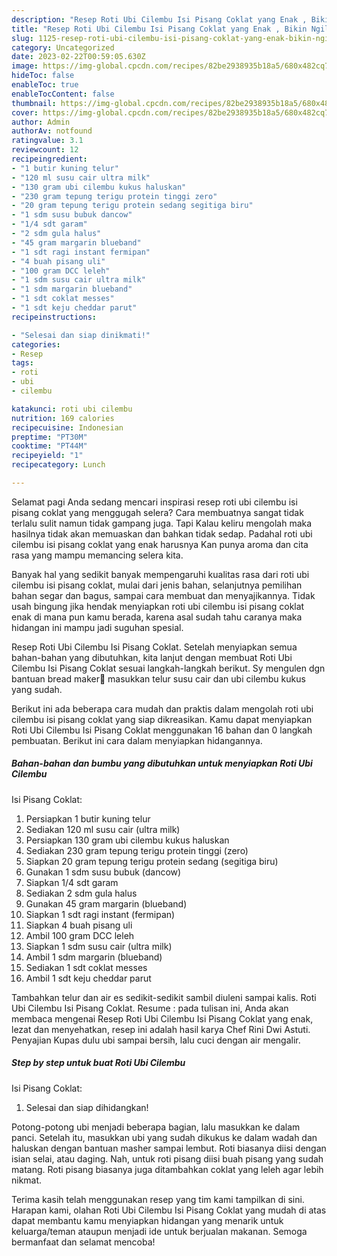 ```yaml
---
description: "Resep Roti Ubi Cilembu Isi Pisang Coklat yang Enak , Bikin Ngiler"
title: "Resep Roti Ubi Cilembu Isi Pisang Coklat yang Enak , Bikin Ngiler"
slug: 1125-resep-roti-ubi-cilembu-isi-pisang-coklat-yang-enak-bikin-ngiler
category: Uncategorized
date: 2023-02-22T00:59:05.630Z
image: https://img-global.cpcdn.com/recipes/82be2938935b18a5/680x482cq70/roti-ubi-cilembu-isi-pisang-coklat-foto-resep-utama.jpg
hideToc: false
enableToc: true
enableTocContent: false
thumbnail: https://img-global.cpcdn.com/recipes/82be2938935b18a5/680x482cq70/roti-ubi-cilembu-isi-pisang-coklat-foto-resep-utama.jpg
cover: https://img-global.cpcdn.com/recipes/82be2938935b18a5/680x482cq70/roti-ubi-cilembu-isi-pisang-coklat-foto-resep-utama.jpg
author: Admin
authorAv: notfound
ratingvalue: 3.1
reviewcount: 12
recipeingredient:
- "1 butir kuning telur"
- "120 ml susu cair ultra milk"
- "130 gram ubi cilembu kukus haluskan"
- "230 gram tepung terigu protein tinggi zero"
- "20 gram tepung terigu protein sedang segitiga biru"
- "1 sdm susu bubuk dancow"
- "1/4 sdt garam"
- "2 sdm gula halus"
- "45 gram margarin blueband"
- "1 sdt ragi instant fermipan"
- "4 buah pisang uli"
- "100 gram DCC leleh"
- "1 sdm susu cair ultra milk"
- "1 sdm margarin blueband"
- "1 sdt coklat messes"
- "1 sdt keju cheddar parut"
recipeinstructions:

- "Selesai dan siap dinikmati!"
categories:
- Resep
tags:
- roti
- ubi
- cilembu

katakunci: roti ubi cilembu 
nutrition: 169 calories
recipecuisine: Indonesian
preptime: "PT30M"
cooktime: "PT44M"
recipeyield: "1"
recipecategory: Lunch

---
```



Selamat pagi Anda sedang mencari inspirasi resep roti ubi cilembu
isi pisang coklat yang menggugah selera? Cara membuatnya sangat tidak terlalu sulit namun tidak gampang juga. Tapi Kalau keliru mengolah maka hasilnya tidak akan memuaskan dan bahkan tidak sedap. Padahal roti ubi cilembu
isi pisang coklat yang enak harusnya Kan punya aroma dan cita rasa yang mampu memancing selera kita.


Banyak hal yang sedikit banyak mempengaruhi kualitas rasa dari roti ubi cilembu
isi pisang coklat, mulai dari jenis bahan, selanjutnya pemilihan bahan segar dan bagus, sampai cara membuat dan menyajikannya. Tidak usah bingung jika hendak menyiapkan roti ubi cilembu
isi pisang coklat enak di mana pun kamu berada, karena asal sudah tahu caranya maka hidangan ini mampu jadi suguhan spesial.

Resep Roti Ubi Cilembu Isi Pisang Coklat. Setelah menyiapkan semua bahan-bahan yang dibutuhkan, kita lanjut dengan membuat Roti Ubi Cilembu Isi Pisang Coklat sesuai langkah-langkah berikut. Sy mengulen dgn bantuan bread maker🙏 masukkan telur susu cair dan ubi cilembu kukus yang sudah.


Berikut ini ada beberapa cara mudah dan praktis dalam mengolah roti ubi cilembu
isi pisang coklat yang siap dikreasikan. Kamu dapat menyiapkan Roti Ubi Cilembu
Isi Pisang Coklat menggunakan 16 bahan dan 0 langkah pembuatan. Berikut ini cara dalam menyiapkan hidangannya.

<!--inarticleads1-->

##### Bahan-bahan dan bumbu yang dibutuhkan untuk menyiapkan Roti Ubi Cilembu
Isi Pisang Coklat:

1. Persiapkan 1 butir kuning telur
1. Sediakan 120 ml susu cair (ultra milk)
1. Persiapkan 130 gram ubi cilembu kukus haluskan
1. Sediakan 230 gram tepung terigu protein tinggi (zero)
1. Siapkan 20 gram tepung terigu protein sedang (segitiga biru)
1. Gunakan 1 sdm susu bubuk (dancow)
1. Siapkan 1/4 sdt garam
1. Sediakan 2 sdm gula halus
1. Gunakan 45 gram margarin (blueband)
1. Siapkan 1 sdt ragi instant (fermipan)
1. Siapkan 4 buah pisang uli
1. Ambil 100 gram DCC leleh
1. Siapkan 1 sdm susu cair (ultra milk)
1. Ambil 1 sdm margarin (blueband)
1. Sediakan 1 sdt coklat messes
1. Ambil 1 sdt keju cheddar parut


Tambahkan telur dan air es sedikit-sedikit sambil diuleni sampai kalis. Roti Ubi Cilembu Isi Pisang Coklat. Resume : pada tulisan ini, Anda akan membaca mengenai Resep Roti Ubi Cilembu Isi Pisang Coklat yang enak, lezat dan menyehatkan, resep ini adalah hasil karya Chef Rini Dwi Astuti. Penyajian Kupas dulu ubi sampai bersih, lalu cuci dengan air mengalir. 

<!--inarticleads2-->

##### Step by step untuk buat Roti Ubi Cilembu
Isi Pisang Coklat:


1. Selesai dan siap dihidangkan!

Potong-potong ubi menjadi beberapa bagian, lalu masukkan ke dalam panci. Setelah itu, masukkan ubi yang sudah dikukus ke dalam wadah dan haluskan dengan bantuan masher sampai lembut. Roti biasanya diisi dengan isian selai, atau daging. Nah, untuk roti pisang diisi buah pisang yang sudah matang. Roti pisang biasanya juga ditambahkan coklat yang leleh agar lebih nikmat. 

Terima kasih telah menggunakan resep yang tim kami tampilkan di sini. Harapan kami, olahan Roti Ubi Cilembu
Isi Pisang Coklat yang mudah di atas dapat membantu kamu menyiapkan hidangan yang menarik untuk keluarga/teman ataupun menjadi ide untuk berjualan makanan. Semoga bermanfaat dan selamat mencoba!
